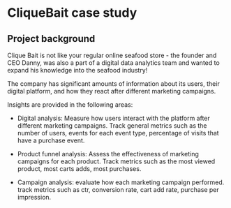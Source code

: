 # CliqueBait case study

## Project background

Clique Bait is not like your regular online seafood store - the founder and CEO Danny, was also a part of a digital data analytics team and wanted to expand his knowledge into the seafood industry!

The company has significant amounts of information about its users, their digital platform, and how they react after different marketing campaigns.

Insights are provided in the following areas:

- Digital analysis: Measure how users interact with the platform after different marketing campaigns. Track general metrics such as the number of users, events for each event type, percentage of visits that have a purchase event.

- Product funnel analysis: Assess the effectiveness of marketing campaigns for each product. Track metrics such as the most viewed product, most carts adds, most purchases.

- Campaign analysis: evaluate how each marketing campaign performed. track metrics such as ctr, conversion rate, cart add rate, purchase per impression.